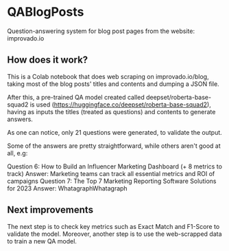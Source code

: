 # QABlogPosts
Question-answering system for blog post pages from the website: improvado.io

## How does it work?

This is a Colab notebook that does web scraping on improvado.io/blog, taking most of the blog posts' titles and contents and dumping a JSON file.

After this, a pre-trained QA model created called deepset/roberta-base-squad2 is used (https://huggingface.co/deepset/roberta-base-squad2), having as inputs the titles (treated as questions) and contents to generate answers.

As one can notice, only 21 questions were generated, to validate the output.

Some of the answers are pretty straightforward, while others aren't good at all, e.g:

Question 6: How to Build an Influencer Marketing Dashboard (+ 8 metrics to track)
Answer: Marketing teams can track all essential metrics and ROI of campaigns
Question 7: The Top 7 Marketing Reporting Software Solutions for 2023
Answer: WhatagraphWhatagraph

## Next improvements

The next step is to check key metrics such as Exact Match and F1-Score to validate the model. Moreover, another step is to use the web-scrapped data to train a new QA model.




